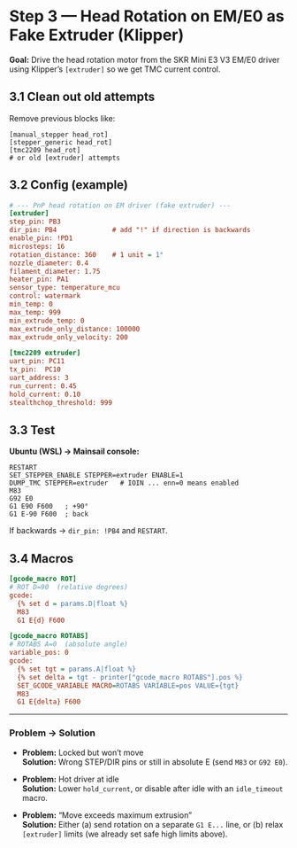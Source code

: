 # Step 3 — Head Rotation on EM/E0 as Fake Extruder (Klipper)

**Goal:** Drive the head rotation motor from the SKR Mini E3 V3 EM/E0 driver using Klipper’s `[extruder]` so we get TMC current control.

## 3.1 Clean out old attempts
Remove previous blocks like:
```
[manual_stepper head_rot]
[stepper_generic head_rot]
[tmc2209 head_rot]
# or old [extruder] attempts
```

## 3.2 Config (example)
```ini
# --- PnP head rotation on EM driver (fake extruder) ---
[extruder]
step_pin: PB3
dir_pin: PB4              # add "!" if direction is backwards
enable_pin: !PD1
microsteps: 16
rotation_distance: 360    # 1 unit = 1°
nozzle_diameter: 0.4
filament_diameter: 1.75
heater_pin: PA1
sensor_type: temperature_mcu
control: watermark
min_temp: 0
max_temp: 999
min_extrude_temp: 0
max_extrude_only_distance: 100000
max_extrude_only_velocity: 200

[tmc2209 extruder]
uart_pin: PC11
tx_pin:  PC10
uart_address: 3
run_current: 0.45
hold_current: 0.10
stealthchop_threshold: 999
```

## 3.3 Test
**Ubuntu (WSL) → Mainsail console:**
```
RESTART
SET_STEPPER_ENABLE STEPPER=extruder ENABLE=1
DUMP_TMC STEPPER=extruder   # IOIN ... enn=0 means enabled
M83
G92 E0
G1 E90 F600   ; +90°
G1 E-90 F600  ; back
```
If backwards → `dir_pin: !PB4` and `RESTART`.

## 3.4 Macros
```ini
[gcode_macro ROT]
# ROT D=90  (relative degrees)
gcode:
  {% set d = params.D|float %}
  M83
  G1 E{d} F600

[gcode_macro ROTABS]
# ROTABS A=0  (absolute angle)
variable_pos: 0
gcode:
  {% set tgt = params.A|float %}
  {% set delta = tgt - printer["gcode_macro ROTABS"].pos %}
  SET_GCODE_VARIABLE MACRO=ROTABS VARIABLE=pos VALUE={tgt}
  M83
  G1 E{delta} F600
```

---

### Problem → Solution
- **Problem:** Locked but won’t move  
  **Solution:** Wrong STEP/DIR pins or still in absolute E (send `M83` or `G92 E0`).

- **Problem:** Hot driver at idle  
  **Solution:** Lower `hold_current`, or disable after idle with an `idle_timeout` macro.

- **Problem:** “Move exceeds maximum extrusion”  
  **Solution:** Either (a) send rotation on a separate `G1 E...` line, or (b) relax `[extruder]` limits (we already set safe high limits above).
